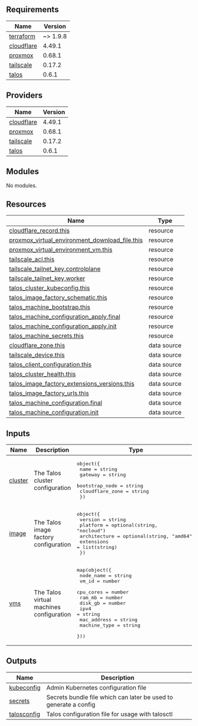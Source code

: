 <!-- BEGIN_TF_DOCS -->
## Requirements

| Name | Version |
|------|---------|
| <a name="requirement_terraform"></a> [terraform](#requirement\_terraform) | ~> 1.9.8 |
| <a name="requirement_cloudflare"></a> [cloudflare](#requirement\_cloudflare) | 4.49.1 |
| <a name="requirement_proxmox"></a> [proxmox](#requirement\_proxmox) | 0.68.1 |
| <a name="requirement_tailscale"></a> [tailscale](#requirement\_tailscale) | 0.17.2 |
| <a name="requirement_talos"></a> [talos](#requirement\_talos) | 0.6.1 |

## Providers

| Name | Version |
|------|---------|
| <a name="provider_cloudflare"></a> [cloudflare](#provider\_cloudflare) | 4.49.1 |
| <a name="provider_proxmox"></a> [proxmox](#provider\_proxmox) | 0.68.1 |
| <a name="provider_tailscale"></a> [tailscale](#provider\_tailscale) | 0.17.2 |
| <a name="provider_talos"></a> [talos](#provider\_talos) | 0.6.1 |

## Modules

No modules.

## Resources

| Name | Type |
|------|------|
| [cloudflare_record.this](https://registry.terraform.io/providers/cloudflare/cloudflare/4.49.1/docs/resources/record) | resource |
| [proxmox_virtual_environment_download_file.this](https://registry.terraform.io/providers/bpg/proxmox/0.68.1/docs/resources/virtual_environment_download_file) | resource |
| [proxmox_virtual_environment_vm.this](https://registry.terraform.io/providers/bpg/proxmox/0.68.1/docs/resources/virtual_environment_vm) | resource |
| [tailscale_acl.this](https://registry.terraform.io/providers/tailscale/tailscale/0.17.2/docs/resources/acl) | resource |
| [tailscale_tailnet_key.controlplane](https://registry.terraform.io/providers/tailscale/tailscale/0.17.2/docs/resources/tailnet_key) | resource |
| [tailscale_tailnet_key.worker](https://registry.terraform.io/providers/tailscale/tailscale/0.17.2/docs/resources/tailnet_key) | resource |
| [talos_cluster_kubeconfig.this](https://registry.terraform.io/providers/siderolabs/talos/0.6.1/docs/resources/cluster_kubeconfig) | resource |
| [talos_image_factory_schematic.this](https://registry.terraform.io/providers/siderolabs/talos/0.6.1/docs/resources/image_factory_schematic) | resource |
| [talos_machine_bootstrap.this](https://registry.terraform.io/providers/siderolabs/talos/0.6.1/docs/resources/machine_bootstrap) | resource |
| [talos_machine_configuration_apply.final](https://registry.terraform.io/providers/siderolabs/talos/0.6.1/docs/resources/machine_configuration_apply) | resource |
| [talos_machine_configuration_apply.init](https://registry.terraform.io/providers/siderolabs/talos/0.6.1/docs/resources/machine_configuration_apply) | resource |
| [talos_machine_secrets.this](https://registry.terraform.io/providers/siderolabs/talos/0.6.1/docs/resources/machine_secrets) | resource |
| [cloudflare_zone.this](https://registry.terraform.io/providers/cloudflare/cloudflare/4.49.1/docs/data-sources/zone) | data source |
| [tailscale_device.this](https://registry.terraform.io/providers/tailscale/tailscale/0.17.2/docs/data-sources/device) | data source |
| [talos_client_configuration.this](https://registry.terraform.io/providers/siderolabs/talos/0.6.1/docs/data-sources/client_configuration) | data source |
| [talos_cluster_health.this](https://registry.terraform.io/providers/siderolabs/talos/0.6.1/docs/data-sources/cluster_health) | data source |
| [talos_image_factory_extensions_versions.this](https://registry.terraform.io/providers/siderolabs/talos/0.6.1/docs/data-sources/image_factory_extensions_versions) | data source |
| [talos_image_factory_urls.this](https://registry.terraform.io/providers/siderolabs/talos/0.6.1/docs/data-sources/image_factory_urls) | data source |
| [talos_machine_configuration.final](https://registry.terraform.io/providers/siderolabs/talos/0.6.1/docs/data-sources/machine_configuration) | data source |
| [talos_machine_configuration.init](https://registry.terraform.io/providers/siderolabs/talos/0.6.1/docs/data-sources/machine_configuration) | data source |

## Inputs

| Name | Description | Type | Default | Required |
|------|-------------|------|---------|:--------:|
| <a name="input_cluster"></a> [cluster](#input\_cluster) | The Talos cluster configuration | <pre>object({<br/>    name            = string<br/>    gateway         = string<br/>    bootstrap_node  = string<br/>    cloudflare_zone = string<br/>  })</pre> | n/a | yes |
| <a name="input_image"></a> [image](#input\_image) | The Talos image factory configuration | <pre>object({<br/>    version      = string<br/>    platform     = optional(string, "nocloud")<br/>    architecture = optional(string, "amd64")<br/>    extensions   = list(string)<br/>  })</pre> | n/a | yes |
| <a name="input_vms"></a> [vms](#input\_vms) | The Talos virtual machines configuration | <pre>map(object({<br/>    node_name    = string<br/>    vm_id        = number<br/>    cpu_cores    = number<br/>    ram_mb       = number<br/>    disk_gb      = number<br/>    ipv4         = string<br/>    mac_address  = string<br/>    machine_type = string<br/>  }))</pre> | n/a | yes |

## Outputs

| Name | Description |
|------|-------------|
| <a name="output_kubeconfig"></a> [kubeconfig](#output\_kubeconfig) | Admin Kubernetes configuration file |
| <a name="output_secrets"></a> [secrets](#output\_secrets) | Secrets bundle file which can later be used to generate a config |
| <a name="output_talosconfig"></a> [talosconfig](#output\_talosconfig) | Talos configuration file for usage with talosctl |
<!-- END_TF_DOCS -->
